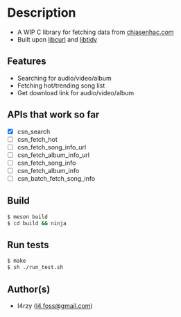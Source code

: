 # Description
* A WIP C library for fetching data from [chiasenhac.com](http://chiasenhac.com)
* Built upon [libcurl](https://curl.haxx.se) and [libtidy](https://www.html-tidy.org/)

## Features
* Searching for audio/video/album
* Fetching hot/trending song list
* Get download link for audio/video/album

## APIs that work so far
- [x] csn_search
- [ ] csn_fetch_hot
- [ ] csn_fetch_song_info_url
- [ ] csn_fetch_album_info_url
- [ ] csn_fetch_song_info
- [ ] csn_fetch_album_info
- [ ] csn_batch_fetch_song_info

## Build
```sh
$ meson build
$ cd build && ninja
```

## Run tests
```sh
$ make
$ sh ./run_test.sh
```

## Author(s)
* l4rzy (l4.foss@gmail.com)
